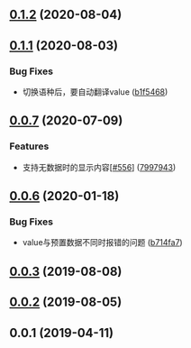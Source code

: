 ## [0.1.2](https://github.com/tinper-bee/ac-city-select/compare/v0.1.1...v0.1.2) (2020-08-04)



## [0.1.1](https://github.com/tinper-bee/ac-city-select/compare/v0.1.0...v0.1.1) (2020-08-03)


### Bug Fixes

* 切换语种后，要自动翻译value ([b1f5468](https://github.com/tinper-bee/ac-city-select/commit/b1f5468688eedf02a0eefe4d7da277fce151e7a5))



## [0.0.7](https://github.com/tinper-bee/ac-city-select/compare/v0.0.6...v0.0.7) (2020-07-09)


### Features

* 支持无数据时的显示内容[[#556](https://github.com/tinper-bee/ac-city-select/issues/556)] ([7997943](https://github.com/tinper-bee/ac-city-select/commit/79979434b22d0b7270cdcbf209db175d43829724))



<a name="0.0.6"></a>
## [0.0.6](https://github.com/tinper-bee/ac-city-select/compare/v0.0.3...v0.0.6) (2020-01-18)


### Bug Fixes

* value与预置数据不同时报错的问题 ([b714fa7](https://github.com/tinper-bee/ac-city-select/commit/b714fa7))



<a name="0.0.3"></a>
## [0.0.3](https://github.com/tinper-bee/ac-city-select/compare/v0.0.2...v0.0.3) (2019-08-08)



<a name="0.0.2"></a>
## [0.0.2](https://github.com/tinper-bee/ac-city-select/compare/v0.0.1...v0.0.2) (2019-08-05)



<a name="0.0.1"></a>
## 0.0.1 (2019-04-11)




